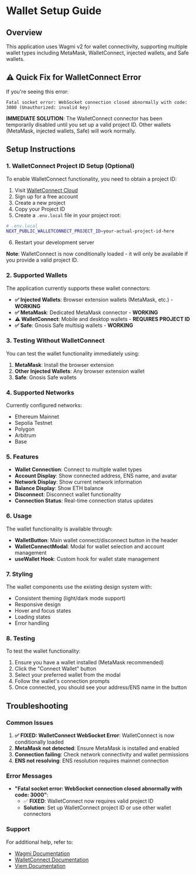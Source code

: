 # Wallet Setup Guide

## Overview
This application uses Wagmi v2 for wallet connectivity, supporting multiple wallet types including MetaMask, WalletConnect, injected wallets, and Safe wallets.

## ⚠️ Quick Fix for WalletConnect Error

If you're seeing this error:
```
Fatal socket error: WebSocket connection closed abnormally with code: 3000 (Unauthorized: invalid key)
```

**IMMEDIATE SOLUTION**: The WalletConnect connector has been temporarily disabled until you set up a valid project ID. Other wallets (MetaMask, injected wallets, Safe) will work normally.

## Setup Instructions

### 1. WalletConnect Project ID Setup (Optional)

To enable WalletConnect functionality, you need to obtain a project ID:

1. Visit [WalletConnect Cloud](https://cloud.walletconnect.com/)
2. Sign up for a free account
3. Create a new project
4. Copy your Project ID
5. Create a `.env.local` file in your project root:

```bash
# .env.local
NEXT_PUBLIC_WALLETCONNECT_PROJECT_ID=your-actual-project-id-here
```

6. Restart your development server

**Note**: WalletConnect is now conditionally loaded - it will only be available if you provide a valid project ID.

### 2. Supported Wallets

The application currently supports these wallet connectors:

- **✅ Injected Wallets**: Browser extension wallets (MetaMask, etc.) - **WORKING**
- **✅ MetaMask**: Dedicated MetaMask connector - **WORKING** 
- **⚠️ WalletConnect**: Mobile and desktop wallets - **REQUIRES PROJECT ID**
- **✅ Safe**: Gnosis Safe multisig wallets - **WORKING**

### 3. Testing Without WalletConnect

You can test the wallet functionality immediately using:
1. **MetaMask**: Install the browser extension
2. **Other Injected Wallets**: Any browser extension wallet
3. **Safe**: Gnosis Safe wallets

### 4. Supported Networks

Currently configured networks:
- Ethereum Mainnet
- Sepolia Testnet
- Polygon
- Arbitrum
- Base

### 5. Features

- **Wallet Connection**: Connect to multiple wallet types
- **Account Display**: Show connected address, ENS name, and avatar
- **Network Display**: Show current network information
- **Balance Display**: Show ETH balance
- **Disconnect**: Disconnect wallet functionality
- **Connection Status**: Real-time connection status updates

### 6. Usage

The wallet functionality is available through:

- **WalletButton**: Main wallet connect/disconnect button in the header
- **WalletConnectModal**: Modal for wallet selection and account management
- **useWallet Hook**: Custom hook for wallet state management

### 7. Styling

The wallet components use the existing design system with:
- Consistent theming (light/dark mode support)
- Responsive design
- Hover and focus states
- Loading states
- Error handling

### 8. Testing

To test the wallet functionality:

1. Ensure you have a wallet installed (MetaMask recommended)
2. Click the "Connect Wallet" button
3. Select your preferred wallet from the modal
4. Follow the wallet's connection prompts
5. Once connected, you should see your address/ENS name in the button

## Troubleshooting

### Common Issues

1. **✅ FIXED: WalletConnect WebSocket Error**: WalletConnect is now conditionally loaded
2. **MetaMask not detected**: Ensure MetaMask is installed and enabled  
3. **Connection failing**: Check network connectivity and wallet permissions
4. **ENS not resolving**: ENS resolution requires mainnet connection

### Error Messages

- **"Fatal socket error: WebSocket connection closed abnormally with code: 3000"**: 
  - ✅ **FIXED**: WalletConnect now requires valid project ID
  - **Solution**: Set up WalletConnect project ID or use other wallet connectors

### Support

For additional help, refer to:
- [Wagmi Documentation](https://wagmi.sh/)
- [WalletConnect Documentation](https://docs.walletconnect.com/)
- [Viem Documentation](https://viem.sh/) 